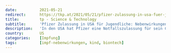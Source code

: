 ```yaml
---
date:          2021-05-21
redirect:      https://tkp.at/2021/05/21/pfizer-zulassung-in-usa-fuer-jugendliche-nebenwirkungen-bei-bis-zu-90/
title:         tp - Science & Technology
subtitle:      'Pfizer Zulassung in USA für Jugendliche: Nebenwirkungen bei bis zu 90%'
description:   'In den USA hat Pfizer eine Notfallszulassung für sein Corona-Impfpräparat nun auch für Jugendliche von 12 bis15 Jahren erhalten. Auch in Europa wird die bedingte Zulassung angestrebt, da dank der Verordnung der EU vom 15. Juli 2020 „die Durchführung klinischer Prüfungen mit genetisch veränderte Organismen enthaltenden oder aus solchen bestehenden Humanarzneimitteln“ ermöglicht wurde. Jegliche Impfung …'
country:       US
categories:    [Impfung]
tags:          [impf-nebenwirkungen, kind, biontech]
---
```

